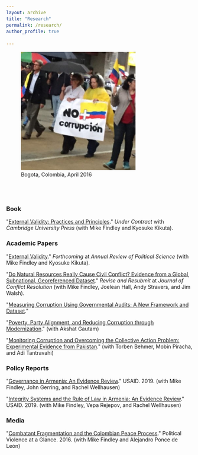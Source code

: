 ```yaml
---
layout: archive
title: "Research"
permalink: /research/
author_profile: true
  
---
```


<figure style="width: 310px; height: 390px" class="align-right">
  <img src="/images/corruption_colombia.jpg" alt="" />
  <figcaption>Bogota, Colombia, April 2016</figcaption>
</figure>

### Book

"[External Validity: Practices and Principles](/research/external-validity-book)." *Under Contract* with *Cambridge University Press* (with Mike Findley and Kyosuke Kikuta).

### Academic Papers

"[External Validity](/research/external-validity-arps)." *Forthcoming* at *Annual Review of Political Science* (with Mike Findley and Kyosuke Kikuta).

"[Do Natural Resources Really Cause Civil Conflict? Evidence from a Global, Subnational, Georeferenced Dataset](/research/natural-resources-conflict)." *Revise and Resubmit* at *Journal of Conflict Resolution* (with Mike Findley, Joelean Hall, Andy Stravers, and Jim Walsh). 

"[Measuring Corruption Using Governmental Audits: A New Framework and Dataset](/research/audit-measurement)." 

"[Poverty, Party Alignment, and Reducing Corruption through Modernization](/research/poverty-alignment-corruption2)." (with Akshat Gautam)

"[Monitoring Corruption and Overcoming the Collective Action Problem: Experimental Evidence from Pakistan](/research/monitoring-corruption-collective-action-problem)." (with Torben Behmer, Mobin Piracha, and Adi Tantravahi) 

### Policy Reports 

"[Governance in Armenia: An Evidence Review](https://pdf.usaid.gov/pdf_docs/PA00TNMG.pdf)." USAID. 2019. (with Mike Findley, John Gerring, and Rachel Wellhausen)

"[Integrity Systems and the Rule of Law in Armenia: An Evidence Review](https://pdf.usaid.gov/pdf_docs/PA00TNMJ.pdf)." USAID. 2019. (with Mike Findley, Vepa Rejepov, and Rachel Wellhausen)

### Media

"[Combatant Fragmentation and the Colombian Peace Process](https://politicalviolenceataglance.org/2016/05/09/spoiler-alert-combatant-fragmentation-and-the-colombian-peace-process/)." Political Violence at a Glance. 2016. (with Mike Findley and Alejandro Ponce de León)
